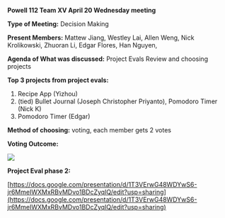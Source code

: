 **Powell 112 Team XV April 20 Wednesday meeting**

**Type of Meeting:** Decision Making

**Present Members:** Mattew Jiang, Westley Lai, Allen Weng, Nick Krolikowski, Zhuoran Li, Edgar Flores, Han Nguyen,

**Agenda of What was discussed:** Project Evals Review and choosing projects

**Top 3 projects from project evals:**

1. Recipe App (Yizhou)
2. (tied) Bullet Journal (Joseph Christopher Priyanto), Pomodoro Timer (Nick K)
3. Pomodoro Timer (Edgar)

**Method of choosing:** voting, each member gets 2 votes

**Voting Outcome:**

![](RackMultipart20220427-1-2fhpj7_html_cf0dbca952c35a9d.png)

**Project Eval phase 2:**

[https://docs.google.com/presentation/d/1T3VErwG48WDYwS6-jr6MmeIWXMxRBvMDvo1BDcZyqIQ/edit?usp=sharing](https://docs.google.com/presentation/d/1T3VErwG48WDYwS6-jr6MmeIWXMxRBvMDvo1BDcZyqIQ/edit?usp=sharing)
